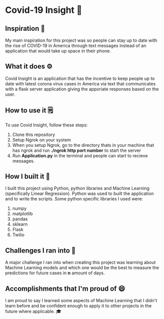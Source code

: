 # Covid-19 Insight 🦠

## Inspiration 🤔
My main inspiration for this project was so people can stay up to date with the rise of COVID-19 in America through text messages instead of an application that would take up space in their phone. 

## What it does ⚙️
Covid Insight is an application that has the incentive to keep people up to date with latest corona virus cases in America via text that communicates with a flask server application giving the apporiate responses based on the user.

## How to use it 🗒️
To use Covid Insight, follow these steps:
  1. Clone this repository
  2. Setup Ngrok on your system
  3. When you setup Ngrok, go to the directory thats in your machine that has ngrok and run **./ngrok http port number** to start the server
  4. Run **Application.py** in the terminal and people can start to recieve messages.

## How I built it 🔨
I built this project using Python, python libraries and Machine Learning (specifically Linear Regression). Python was used to built the application and to write the scripts. Some python specific libraries I used were:
  1. numpy
  2. matplotlib
  3. pandas
  4. sklearn
  5. Flask
  6. Twilio

## Challenges I ran into 🚧
A major challenge I ran into when creating this project was learning about Machine Learning models and which one would be the best to measure the predictions for future cases in **n** amount of days.

## Accomplishments that I'm proud of 😄
I am proud to say I learned some aspects of Machine Learning that I didn't learn before and be confident enough to apply it to other projects in the future where applicable. 🎓
